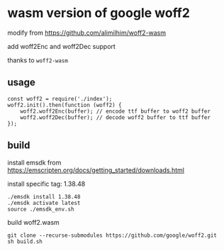 # wasm version of google woff2

modify from https://github.com/alimilhim/woff2-wasm

add woff2Enc and woff2Dec support

thanks to `woff2-wasm`

## usage

```
const woff2 = require('./index');
woff2.init().then(function (woff2) {
    woff2.woff2Enc(buffer); // encode ttf buffer to woff2 buffer
    woff2.woff2Dec(buffer); // decode woff2 buffer to ttf buffer
});
```

## build

install emsdk from https://emscripten.org/docs/getting_started/downloads.html

install specific tag: 1.38.48

```
./emsdk install 1.38.48
./emsdk activate latest
source ./emsdk_env.sh
```

build woff2.wasm

```
git clone --recurse-submodules https://github.com/google/woff2.git
sh build.sh
```
